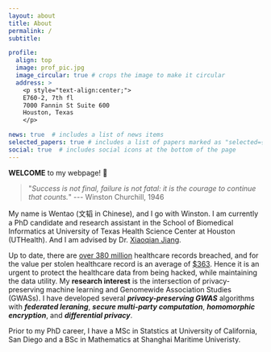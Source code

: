 ```yaml
---
layout: about
title: About
permalink: /
subtitle: 

profile:
  align: top
  image: prof_pic.jpg
  image_circular: true # crops the image to make it circular
  address: >
    <p style="text-align:center;">
    E760-2, 7th fl 
    7000 Fannin St Suite 600
    Houston, Texas
    </p>

news: true  # includes a list of news items
selected_papers: true # includes a list of papers marked as "selected={true}"
social: true  # includes social icons at the bottom of the page
---
```

**WELCOME** to my webpage! :wave:

> "*Success is not final, failure is not fatal: it is the courage to continue that counts.*" --- Winston Churchill, 1946

My name is Wentao (文韬 in Chinese), and I go with Winston. I am currently a PhD candidate and research assistant in the School of Biomedical Informatics at University of Texas Health Science Center at Houston (UTHealth). And I am advised by Dr. [Xiaoqian Jiang](http://xiaoqianjiang.weebly.com/). 

Up to date, there are [over 380 million](https://www.hipaajournal.com/healthcare-data-breach-statistics/#:~:text=Between%202009%20and%202022%2C%205%2C150,population%20of%20the%20United%20States.) healthcare records breached, and for the value per stolen healthcare record is an average of [$363](https://www.cisecurity.org/insights/blog/data-breaches-in-the-healthcare-sector). Hence it is an urgent to protect the healthcare data from being hacked, while maintaining the data utility. My **research interest** is the intersection of privacy-preserving machine learning and Genomewide Association Studies (GWASs). I have developed several ___privacy-preserving GWAS___ algorithms with ___federated leraning___, ___secure multi-party computation___, ___homomorphic encryption___, and ___differential privacy___.

Prior to my PhD career, I have a MSc in Statstics at University of California, San Diego and a BSc in Mathematics at Shanghai Maritime Univeristy.

<!-- Put your address / P.O. box / other info right below your picture. You can also disable any these elements by editing `profile` property of the YAML header of your `_pages/about.md`. Edit `_bibliography/papers.bib` and Jekyll will render your [publications page](/al-folio/publications/) automatically.

Link to your social media connections, too. This theme is set up to use [Font Awesome icons](http://fortawesome.github.io/Font-Awesome/) and [Academicons](https://jpswalsh.github.io/academicons/), like the ones below. Add your Facebook, Twitter, LinkedIn, Google Scholar, or just disable all of them. -->
